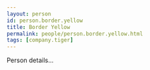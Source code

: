 ```yaml
---
layout: person
id: person.border.yellow
title: Border Yellow
permalink: people/person.border.yellow.html
tags: [company.tiger]
---
```


Person details...